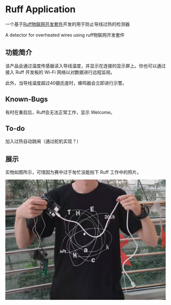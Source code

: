 # Ruff Application

一个基于[Ruff物联网开发套件](https://ruff.io)开发的用于防止导线过热的检测器

A detector for overheated wires using ruff物联网开发套件

## 功能简介

该产品会通过温度传感器读入导线温度，并显示在连接的显示屏上。你也可以通过接入 Ruff 开发板的 Wi-Fi 网络以对数据进行远程监视。

此外，当导线温度超过40摄氏度时，蜂鸣器会立即进行示警。

## Known-Bugs

有时在重启后，Ruff会无法正常工作，显示 Welcome。

## To-do

加入过热自动跳闸（通过舵机实现？）

## 展示

实物如图所示，可惜因为赛中过于匆忙没能拍下 Ruff 工作中的照片。

![Ruff overheating detector](pic/ruff.jpg)
